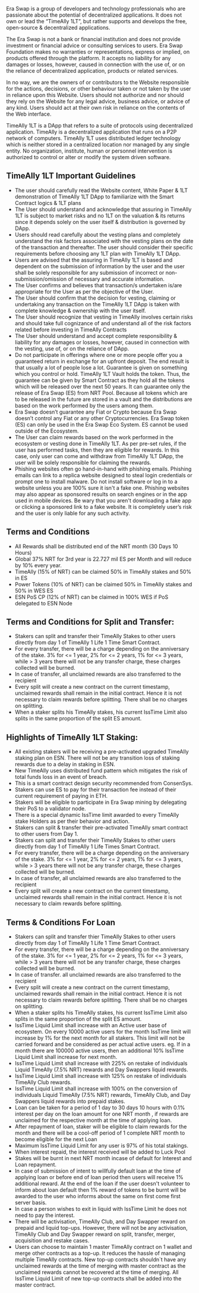 Era Swap is a group of developers and technology professionals who are passionate about the potential of decentralized applications. It does not own or lead the “TimeAlly 1LT”, but rather supports and develops the free, open-source & decentralized applications.

The Era Swap is not a bank or financial institution and does not provide investment or financial advice or consulting services to users. Era Swap Foundation makes no warranties or representations, express or implied, on products offered through the platform. It accepts no liability for any damages or losses, however, caused in connection with the use of, or on the reliance of decentralized application, products or related services.

In no way, we are the owners of or contributors to the Website responsible for the actions, decisions, or other behaviour taken or not taken by the user in reliance upon this Website. Users should not authorize and nor should they rely on the Website for any legal advice, business advice, or advice of any kind. Users should act at their own risk in reliance on the contents of the Web interface.

TimeAlly 1LT is a DApp that refers to a suite of protocols using decentralized application. TimeAlly is a decentralized application that runs on a P2P network of computers. TimeAlly 1LT uses distributed ledger technology which is neither stored in a centralized location nor managed by any single entity. No organization, institute, human or personnel intervention is authorized to control or alter or modify the system driven software.

## TimeAlly 1LT Important Guidelines

- The user should carefully read the Website content, White Paper & 1LT demonstration of TimeAlly 1LT DApp to familiarize with the Smart Contract logics & 1LT plans
- The User should understand and acknowledge that assuring in TimeAlly 1LT is subject to market risks and no 1LT on the valuation & its returns since it depends solely on the user itself & distribution is governed by DApp.
- Users should read carefully about the vesting plans and completely understand the risk factors associated with the vesting plans on the date of the transaction and thereafter. The user should consider their specific requirements before choosing any 1LT plan with TimeAlly 1LT DApp.
- Users are advised that the assuring in TimeAlly 1LT is based and dependent on the submission of information by the user and the user shall be solely responsible for any submission of incorrect or non-submission/omission of necessary and accurate information.
- The User confirms and believes that transaction/s undertaken is/are appropriate for the User as per the objective of the User.
- The User should confirm that the decision for vesting, claiming or undertaking any transaction on the TimeAlly 1LT DApp is taken with complete knowledge & ownership with the user itself.
- The User should recognize that vesting in TimeAlly involves certain risks and should take full cognizance of and understand all of the risk factors related before investing in TimeAlly Contracts
- The User should understand and accept complete responsibility & liability for any damages or losses, however, caused in connection with the vesting, use of, or on the reliance of DApp.
- Do not participate in offerings where one or more people offer you a guaranteed return in exchange for an upfront deposit. The end result is that usually a lot of people lose a lot. Guarantee is given on something which you control or hold. TimeAlly 1LT Vault holds the token. Thus, the guarantee can be given by Smart Contract as they hold all the tokens which will be released over the next 50 years. It can guarantee only the release of Era Swap (ES) from NRT Pool. Because all tokens which are to be released in the future are stored in a vault and the distributions are based on the work performed by the users among them.
- Era Swap doesn’t guarantee any Fiat or Crypto because Era Swap doesn’t control any Fiat or any other Cryptocurrencies. Era Swap token (ES) can only be used in the Era Swap Eco System. ES cannot be used outside of the Ecosystem.
- The User can claim rewards based on the work performed in the ecosystem or vesting done in TimeAlly 1LT. As per pre-set rules, if the user has performed tasks, then they are eligible for rewards. In this case, only user can come and withdraw from TimeAlly 1LT DApp, the user will be solely responsible for claiming the rewards.
- Phishing websites often go hand-in-hand with phishing emails. Phishing emails can link to a replica website designed to steal login credentials or prompt one to install malware. Do not install software or log in to a website unless you are 100% sure it isn't a fake one. Phishing websites may also appear as sponsored results on search engines or in the app used in mobile devices. Be wary that you aren't downloading a fake app or clicking a sponsored link to a fake website. It is completely user’s risk and the user is only liable for any such activity.

## Terms and Conditions

- All Rewards shall be distributed end of the NRT month (30 Days 10 Hours)
- Global 37% NRT for 3rd year is 22.727 mil ES per Month and will reduce by 10% every year.
- TimeAlly (15% of NRT) can be claimed 50% in TimeAlly stakes and 50% in ES
- Power Tokens (10% of NRT) can be claimed 50% in TimeAlly stakes and 50% in WES ES
- ESN PoS CP (12% of NRT) can be claimed in 100% WES if PoS delegated to ESN Node

## Terms and Conditions for Split and Transfer:

- Stakers can split and transfer their TimeAlly Stakes to other users directly from day 1 of TimeAlly 1 Life 1 Time Smart Contract.
- For every transfer, there will be a charge depending on the anniversary of the stake. 3% for <= 1 year, 2% for <= 2 years, 1% for <= 3 years, while > 3 years there will not be any transfer charge, these charges collected will be burned.
- In case of transfer, all unclaimed rewards are also transferred to the recipient
- Every split will create a new contract on the current timestamp, unclaimed rewards shall remain in the initial contract. Hence it is not necessary to claim rewards before splitting. There shall be no charges on splitting.
- When a staker splits his TimeAlly stakes, his current IssTime Limit also splits in the same proportion of the split ES amount.

## Highlights of TimeAlly 1LT Staking:

- All existing stakers will be receiving a pre-activated upgraded TimeAlly staking plan on ESN. There will not be any transition loss of staking rewards due to a delay in staking in ESN.
- New TimeAlly uses distributed fund pattern which mitigates the risk of total funds loss in an event of breach.
- This is a smart contract design security recommended from ConsenSys.
- Stakers can use ES to pay for their transaction fee instead of their current requirement of paying in ETH.
- Stakers will be eligible to participate in Era Swap mining by delegating their PoS to a validator node.
- There is a special dynamic IssTime limit awarded to every TimeAlly stake Holders as per their behavior and action.
- Stakers can split & transfer their pre-activated TimeAlly smart contract to other users from Day 1.
- Stakers can split and transfer their TimeAlly Stakes to other users directly from day 1 of TimeAlly 1 Life Times Smart Contract.
- For every transfer, there will be a charge depending on the anniversary of the stake. 3% for <= 1 year, 2% for <= 2 years, 1% for <= 3 years, while > 3 years there will not be any transfer charge, these charges collected will be burned.
- In case of transfer, all unclaimed rewards are also transferred to the recipient
- Every split will create a new contract on the current timestamp, unclaimed rewards shall remain in the initial contract. Hence it is not necessary to claim rewards before splitting.

## Terms & Conditions For Loan

- Stakers can split and transfer thier TimeAlly Stakes to other users directly from day 1 of TimeAlly 1 Life 1 Time Smart Contract.
- For every transfer, there will be a charge depending on the anniversary of the stake. 3% for <= 1 year, 2% for <= 2 years, 1% for <= 3 years, while > 3 years there will not be any transfer charge, these charges collected will be burned.
- In case of transfer. all unclaimed rewards are also transferred to the recipient
- Every split will create a new contract on the current timestamp, unclaimed rewards shall remain in the initial contract. Hence it is not necessary to claim rewards before splitting. There shall be no charges on splitting.
- When a staker splits his TimeAlly stakes, his current IssTime Limit also splits in the same proportion of the split ES amount.
- IssTime Liquid Limit shall increase with an Active user base of ecosystem. On every 10000 active users for the month IssTime limit will increase by 1% for the next month for all stakers. This limit will not be carried forward and be considered as per actual active users. eg. If in a month there are 100000 active users, then an additional 10% lssTime Liquid Limit shall increase for next month.
- IssTime Liquid Limit shall increase with 225% on restake of individuals Liquid TimeAlly (7.5% NRT) rewards and Day Swappers liquid rewards.
- IssTime Liquid Limit shall increase with 125% on restake of individuals TimeAlly Club rewards.
- IssTime Liquid Limit shall increase with 100% on the conversion of individuals Liquid TimeAlly (7.5% NRT) rewards, TimeAlly Club, and Day Swappers liquid rewards into prepaid stakes.
- Loan can be taken for a period of 1 day to 30 days 10 hours with 0.1% interest per day on the loan amount for one NRT month , if rewards are unclaimed for the respective month at the time of applying loan.
- After repayment of loan, staker will be eligible to claim rewards for the month and there will be a cool-off period of 1 complete NRT month to become eligible for the next Loan
- Maximum IssTime Liquid Limit for any user is 97% of his total stakings.
- When interest repaid, the interest received will be added to Luck Pool
- Stakes will be burnt in next NRT month incase of default for Interest and Loan repayment.
- In case of submission of intent to willfully default loan at the time of applying loan or before end of loan period then users will receive 1% additional reward. At the end of the loan if the user doesn't volunteer to inform about loan default then 1% reward of tokens to be burnt will be awarded to the user who informs about the same on first come first server basis.
- In case a person wishes to exit in liquid with IssTime Limit he does not need to pay the interest.
- There will be activisation, TimeAlly Club, and Day Swapper reward on prepaid and liquid top-ups. However, there will not be any activisation, TimeAlly Club and Day Swapper reward on split, transfer, merger, acquisition and restake cases.
- Users can choose to maintain 1 master TimeAlly contract on 1 wallet and merge other contracts as a top-up. It reduces the hassle of managing multiple TimeAlly contracts. New top-up contracts shouldn`t have any unclaimed rewards at the time of merging with master contract as the unclaimed rewards cannot be recovered at the time of merging. All IssTime Liquid Limit of new top-up contracts shall be added into the master contract.
